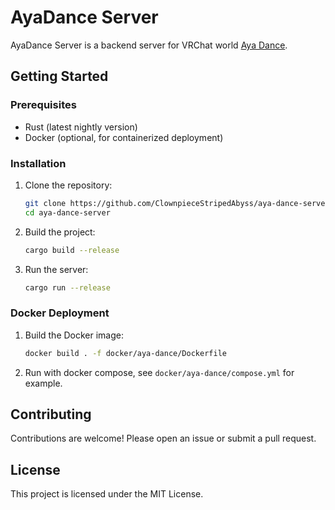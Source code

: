 # AyaDance Server

AyaDance Server is a backend server for VRChat world [Aya Dance](https://vrchat.com/home/world/wrld_9ad22e66-8f3a-443e-81f9-87c350ed5113).


## Getting Started

### Prerequisites

- Rust (latest nightly version)
- Docker (optional, for containerized deployment)

### Installation

1. Clone the repository:
    ```bash
    git clone https://github.com/ClownpieceStripedAbyss/aya-dance-server.git
    cd aya-dance-server
    ```

2. Build the project:
    ```bash
    cargo build --release
    ```

3. Run the server:
    ```bash
    cargo run --release
    ```

### Docker Deployment

1. Build the Docker image:
    ```bash
    docker build . -f docker/aya-dance/Dockerfile
    ```

2. Run with docker compose, see `docker/aya-dance/compose.yml` for example.

## Contributing

Contributions are welcome! Please open an issue or submit a pull request.

## License

This project is licensed under the MIT License.
